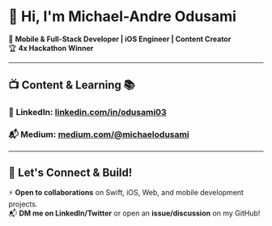 # 👋 Hi, I'm Michael-Andre Odusami

🚀 **Mobile & Full-Stack Developer | iOS Engineer | Content Creator**  
🏆 **4x Hackathon Winner**

---

## 📺 Content & Learning 📚

### 👔 **LinkedIn:** [linkedin.com/in/odusami03](https://www.linkedin.com/in/odusami03/)  
### 📬 **Medium:** [medium.com/@michaelodusami](https://medium.com/@michaelodusami)

---

## 🎯 Let's Connect & Build!
⚡ **Open to collaborations** on Swift, iOS, Web, and mobile development projects.  
📬 **DM me on LinkedIn/Twitter** or open an **issue/discussion** on my GitHub!  

